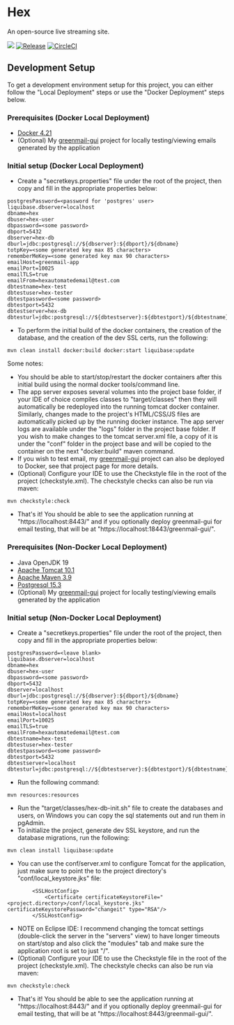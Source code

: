 # Hex
An open-source live streaming site.

[![](https://jitci.com/gh/MemoryLeakDeath/hex/svg)](https://jitci.com/gh/MemoryLeakDeath/hex)
[![Release](https://jitpack.io/v/MemoryLeakDeath/hex.svg)](https://jitpack.io/#MemoryLeakDeath/hex)
[![CircleCI](https://dl.circleci.com/status-badge/img/gh/MemoryLeakDeath/hex/tree/main.svg?style=svg)](https://dl.circleci.com/status-badge/redirect/gh/MemoryLeakDeath/hex/tree/main)

## Development Setup
To get a development environment setup for this project, you can either follow the "Local Deployment" steps or use the "Docker Deployment" steps below.

### Prerequisites (Docker Local Deployment)
- [Docker 4.21](https://www.docker.com/)
- (Optional) My [greenmail-gui](https://github.com/MemoryLeakDeath/greenmail-gui) project for locally testing/viewing emails generated by the application

### Initial setup (Docker Local Deployment)
- Create a "secretkeys.properties" file under the root of the project, then copy and fill in the appropriate properties below:
```
postgresPassword=<password for 'postgres' user>
liquibase.dbserver=localhost
dbname=hex
dbuser=hex-user
dbpassword=<some password>
dbport=5432
dbserver=hex-db
dburl=jdbc:postgresql://${dbserver}:${dbport}/${dbname}
totpKey=<some generated key max 85 characters>
rememberMeKey=<some generated key max 90 characters>
emailHost=greenmail-app
emailPort=10025
emailTLS=true
emailFrom=hexautomatedemail@test.com
dbtestname=hex-test
dbtestuser=hex-tester
dbtestpassword=<some password>
dbtestport=5432
dbtestserver=hex-db
dbtesturl=jdbc:postgresql://${dbtestserver}:${dbtestport}/${dbtestname}
```
- To perform the initial build of the docker containers, the creation of the database, and the creation of the dev SSL certs, run the following:
```
mvn clean install docker:build docker:start liquibase:update
```
Some notes:
- You should be able to start/stop/restart the docker containers after this initial build using the normal docker tools/command line.
- The app server exposes several volumes into the project base folder, if your IDE of choice compiles classes to "target/classes" then they will automatically be redeployed into the running tomcat docker container.  Similarly, changes made to the project's HTML/CSS/JS files are automatically picked up by the running docker instance.  The app server logs are available under the "logs" folder in the project base folder.  If you wish to make changes to the tomcat server.xml file, a copy of it is under the "conf" folder in the project base and will be copied to the container on the next "docker:build" maven command.
- If you wish to test email, my [greenmail-gui](https://github.com/MemoryLeakDeath/greenmail-gui) project can also be deployed to Docker, see that project page for more details.
- (Optional) Configure your IDE to use the Checkstyle file in the root of the project (checkstyle.xml).  The checkstyle checks can also be run via maven:
```
mvn checkstyle:check
```
- That's it! You should be able to see the application running at "https://localhost:8443/" and if you optionally deploy greenmail-gui for email testing, that will be at "https://localhost:18443/greenmail-gui/".


### Prerequisites (Non-Docker Local Deployment)
- Java OpenJDK 19
- [Apache Tomcat 10.1](https://tomcat.apache.org/)
- [Apache Maven 3.9](https://maven.apache.org/index.html)
- [Postgresql 15.3](https://www.postgresql.org/)
- (Optional) My [greenmail-gui](https://github.com/MemoryLeakDeath/greenmail-gui) project for locally testing/viewing emails generated by the application
  
### Initial setup (Non-Docker Local Deployment)
- Create a "secretkeys.properties" file under the root of the project, then copy and fill in the appropriate properties below:
```
postgresPassword=<leave blank>
liquibase.dbserver=localhost
dbname=hex
dbuser=hex-user
dbpassword=<some password>
dbport=5432
dbserver=localhost
dburl=jdbc:postgresql://${dbserver}:${dbport}/${dbname}
totpKey=<some generated key max 85 characters>
rememberMeKey=<some generated key max 90 characters>
emailHost=localhost
emailPort=10025
emailTLS=true
emailFrom=hexautomatedemail@test.com
dbtestname=hex-test
dbtestuser=hex-tester
dbtestpassword=<some password>
dbtestport=5432
dbtestserver=localhost
dbtesturl=jdbc:postgresql://${dbtestserver}:${dbtestport}/${dbtestname}
```
- Run the following command:
```
mvn resources:resources
```
- Run the "target/classes/hex-db-init.sh" file to create the databases and users, on Windows you can copy the sql statements out and run them in pgAdmin.
- To initialize the project, generate dev SSL keystore, and run the database migrations, run the following:
```
mvn clean install liquibase:update
```
- You can use the conf/server.xml to configure Tomcat for the application, just make sure to point the <Certificate> to the project directory's "conf/local_keystore.jks" file:
```
        <SSLHostConfig>
            <Certificate certificateKeystoreFile="<project.directory>/conf/local_keystore.jks" certificateKeystorePassword="changeit" type="RSA"/>
        </SSLHostConfig>
```
- NOTE on Eclipse IDE: I recommend changing the tomcat settings (double-click the server in the "servers" view) to have longer timeouts on start/stop and also click the "modules" tab and make sure the application root is set to just "/".
- (Optional) Configure your IDE to use the Checkstyle file in the root of the project (checkstyle.xml).  The checkstyle checks can also be run via maven:
```
mvn checkstyle:check
```
- That's it! You should be able to see the application running at "https://localhost:8443/" and if you optionally deploy greenmail-gui for email testing, that will be at "https://localhost:8443/greenmail-gui/".
